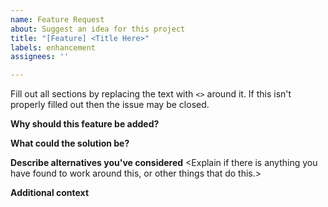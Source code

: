 ```yaml
---
name: Feature Request
about: Suggest an idea for this project
title: "[Feature] <Title Here>"
labels: enhancement
assignees: ''

---
```


Fill out all sections by replacing the text with `<>` around it. If this isn't properly filled out then the issue may be closed.

__**Why should this feature be added?**__
<Explain what the problem or issue is that could be improved.>

__**What could the solution be?**__
<Explain what the solution could be and how it improves the situation>

__**Describe alternatives you've considered**__
<Explain if there is anything you have found to work around this, or other things that do this.>

__**Additional context**__
<Anything else related to the feature>
